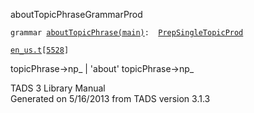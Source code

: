 ---
---
<span class="title">aboutTopicPhrase</span><span class="type">GrammarProd</span>

`grammar `<span class="classExtLink">[`aboutTopicPhrase(main)`](../object/aboutTopicPhrase(main).html)</span>` :   `[`PrepSingleTopicProd`](../object/PrepSingleTopicProd.html)

[`en_us.t`](../file/en_us.t.html)`[`[`5528`](../source/en_us.t.html#5528)`]`

<div class="gramrule">

topicPhrase-\>np\_ \| 'about' topicPhrase-\>np\_  

</div>

<div class="ftr">

TADS 3 Library Manual  
Generated on 5/16/2013 from TADS version 3.1.3

</div>
